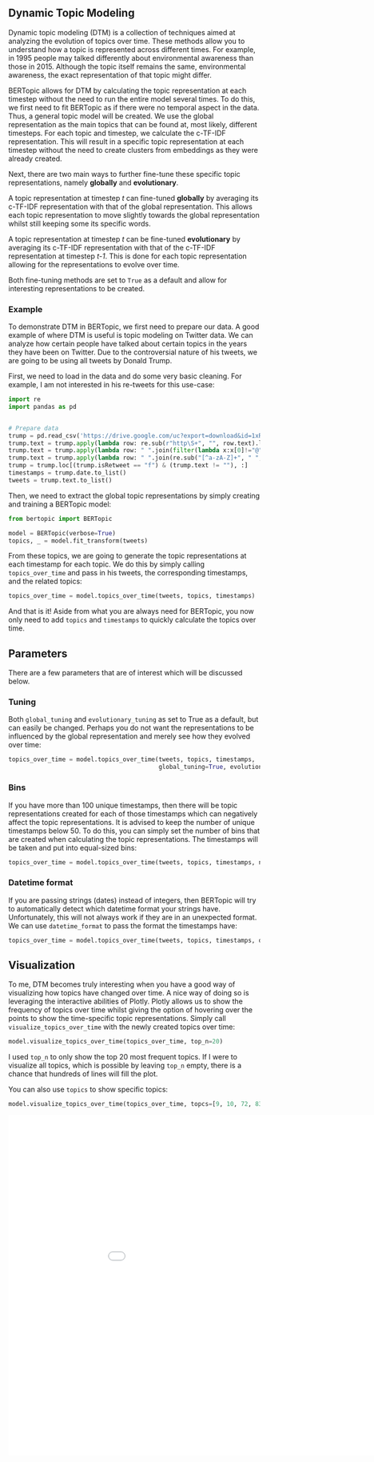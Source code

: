 ## **Dynamic Topic Modeling**
Dynamic topic modeling (DTM) is a collection of techniques aimed at analyzing the evolution of topics 
over time. These methods allow you to understand how a topic is represented across different times. 
For example, in 1995 people may talked differently about environmental awareness than those in 2015. Although the 
topic itself remains the same, environmental awareness, the exact representation of that topic might differ. 

BERTopic allows for DTM by calculating the topic representation at each timestep without the need to 
run the entire model several times. To do this, we first need to fit BERTopic as if there were no temporal 
aspect in the data. Thus, a general topic model will be created. We use the global representation as the main 
topics that can be found at, most likely, different timesteps. For each topic and timestep, we calculate the c-TF-IDF 
representation. This will result in a specific topic representation at each timestep without the need to create 
clusters from embeddings as they were already created.

Next, there are two main ways to further fine-tune these specific topic representations, 
namely **globally** and **evolutionary**.

A topic representation at timestep *t* can fine-tuned **globally** by averaging its c-TF-IDF representation with 
that of the global representation. This allows each topic representation to move slightly towards the global 
representation whilst still keeping some its specific words. 

A topic representation at timestep *t* can be fine-tuned **evolutionary** by averaging its c-TF-IDF representation 
with that of the c-TF-IDF representation at timestep *t-1*. This is done for each topic representation allowing for 
the representations to evolve over time. 

Both fine-tuning methods are set to `True` as a default and allow for interesting representations to be created. 
   
### **Example**
To demonstrate DTM in BERTopic, we first need to prepare our data. A good example of where DTM is useful is topic 
modeling on Twitter data. We can analyze how certain people have talked about certain topics in the years 
they have been on Twitter. Due to the controversial nature of his tweets, we are going to be using all 
tweets by Donald Trump.  

First, we need to load in the data and do some very basic cleaning. For example, I am not interested in his 
re-tweets for this use-case: 

```python
import re
import pandas as pd


# Prepare data
trump = pd.read_csv('https://drive.google.com/uc?export=download&id=1xRKHaP-QwACMydlDnyFPEaFdtskJuBa6')
trump.text = trump.apply(lambda row: re.sub(r"http\S+", "", row.text).lower(), 1)
trump.text = trump.apply(lambda row: " ".join(filter(lambda x:x[0]!="@", row.text.split())), 1)
trump.text = trump.apply(lambda row: " ".join(re.sub("[^a-zA-Z]+", " ", row.text).split()), 1)
trump = trump.loc[(trump.isRetweet == "f") & (trump.text != ""), :]
timestamps = trump.date.to_list()
tweets = trump.text.to_list()
```

Then, we need to extract the global topic representations by simply creating and training a BERTopic model:

```python
from bertopic import BERTopic

model = BERTopic(verbose=True)
topics, _ = model.fit_transform(tweets)
```

From these topics, we are going to generate the topic representations at each timestamp for each topic. We do this 
by simply calling `topics_over_time` and pass in his tweets, the corresponding timestamps, and the related topics:

```python
topics_over_time = model.topics_over_time(tweets, topics, timestamps)
```

And that is it! Aside from what you are always need for BERTopic, you now only need to add `topics` and `timestamps` 
to quickly calculate the topics over time. 

## **Parameters**
There are a few parameters that are of interest which will be discussed below. 

### **Tuning**
Both `global_tuning` and `evolutionary_tuning` as set to True as a default, but can easily be changed. Perhaps 
you do not want the representations to be influenced by the global representation and merely see how they 
evolved over time:

```python
topics_over_time = model.topics_over_time(tweets, topics, timestamps, 
                                          global_tuning=True, evolution_tuning=True)
```

### **Bins**
If you have more than 100 unique timestamps, then there will be topic representations created for each of those 
timestamps which can negatively affect the topic representations. It is advised to keep the number of unique 
timestamps below 50. To do this, you can simply set the number of bins that are created when calculating the 
topic representations. The timestamps will be taken and put into equal-sized bins:

```python
topics_over_time = model.topics_over_time(tweets, topics, timestamps, nr_bins=20)
```

### **Datetime format**
If you are passing strings (dates) instead of integers, then BERTopic will try to automatically detect 
which datetime format your strings have. Unfortunately, this will not always work if they are in an unexpected format. 
We can use `datetime_format` to pass the format the timestamps have: 

```python
topics_over_time = model.topics_over_time(tweets, topics, timestamps, datetime_format="%b%M")
```

## **Visualization**
To me, DTM becomes truly interesting when you have a good way of visualizing how topics have changed over time. 
A nice way of doing so is leveraging the interactive abilities of Plotly. Plotly allows us to show the frequency 
of topics over time whilst giving the option of hovering over the points to show the time-specific topic representations. 
Simply call `visualize_topics_over_time` with the newly created topics over time:

```python
model.visualize_topics_over_time(topics_over_time, top_n=20)
```

I used `top_n` to only show the top 20 most frequent topics. If I were to visualize all topics, which is possible by 
leaving `top_n` empty, there is a chance that hundreds of lines will fill the plot. 

You can also use `topics` to show specific topics:

```python
model.visualize_topics_over_time(topics_over_time, topcs=[9, 10, 72, 83, 87, 91])
```

<iframe src="trump.html" style="width:1000px; height: 680px; border: 0px;""></iframe> 
